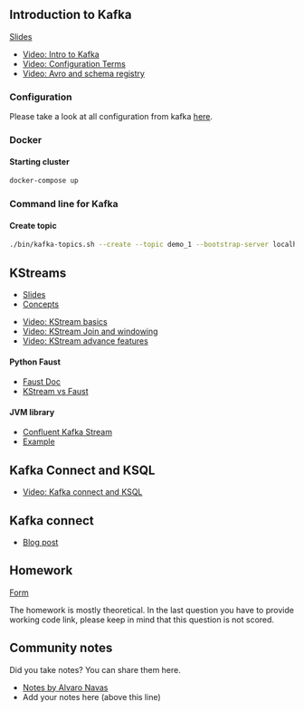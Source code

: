 ## Introduction to Kafka
[Slides](https://docs.google.com/presentation/d/1bCtdCba8v1HxJ_uMm9pwjRUC-NAMeB-6nOG2ng3KujA/edit?usp=sharing)

- [Video: Intro to Kafka](https://www.youtube.com/watch?v=P1u8x3ycqvg&list=PL3MmuxUbc_hJed7dXYoJw8DoCuVHhGEQb&index=57)
- [Video: Configuration Terms](https://www.youtube.com/watch?v=Erf1-d1nyMY&list=PL3MmuxUbc_hJed7dXYoJw8DoCuVHhGEQb&index=58)
- [Video: Avro and schema registry](https://www.youtube.com/watch?v=bzAsVNE5vOo&list=PL3MmuxUbc_hJed7dXYoJw8DoCuVHhGEQb&index=59)

### Configuration
Please take a look at all configuration from kafka [here](https://docs.confluent.io/platform/current/installation/configuration/).

### Docker
#### Starting cluster
```bash
docker-compose up
```

### Command line for Kafka
#### Create topic
```bash
./bin/kafka-topics.sh --create --topic demo_1 --bootstrap-server localhost:9092 --partitions 2
```

## KStreams
* [Slides](https://docs.google.com/presentation/d/1fVi9sFa7fL2ZW3ynS5MAZm0bRSZ4jO10fymPmrfTUjE/edit?usp=sharing)
* [Concepts](https://docs.confluent.io/platform/current/streams/concepts.html)

- [Video: KStream basics](https://www.youtube.com/watch?v=uuASDjCtv58&list=PL3MmuxUbc_hJed7dXYoJw8DoCuVHhGEQb&index=60)
- [Video: KStream Join and windowing](https://www.youtube.com/watch?v=dTzsDM9myr8&list=PL3MmuxUbc_hJed7dXYoJw8DoCuVHhGEQb&index=61)
- [Video: KStream advance features](https://www.youtube.com/watch?v=d8M_-ZbhZls&list=PL3MmuxUbc_hJed7dXYoJw8DoCuVHhGEQb&index=62)

#### Python Faust
* [Faust Doc](https://faust.readthedocs.io/en/latest/index.html)
* [KStream vs Faust](https://faust.readthedocs.io/en/latest/playbooks/vskafka.html)

#### JVM library
* [Confluent Kafka Stream](https://kafka.apache.org/documentation/streams/)
* [Example](https://github.com/AnkushKhanna/kafka-helper/tree/master/src/main/scala/kafka/schematest)

## Kafka Connect and KSQL
- [Video: Kafka connect and KSQL](https://www.youtube.com/watch?v=OgPJiic6xjY&list=PL3MmuxUbc_hJed7dXYoJw8DoCuVHhGEQb&index=63)

## Kafka connect
* [Blog post](https://medium.com/analytics-vidhya/making-sense-of-stream-data-b74c1252a8f5)

## Homework
[Form](https://forms.gle/mSzfpPCXskWCabeu5)

The homework is mostly theoretical. In the last question you have to provide working code link, please keep in mind that this 
question is not scored. 

## Community notes

Did you take notes? You can share them here.

* [Notes by Alvaro Navas](https://github.com/ziritrion/dataeng-zoomcamp/blob/main/notes/06_streaming.md)
* Add your notes here (above this line)